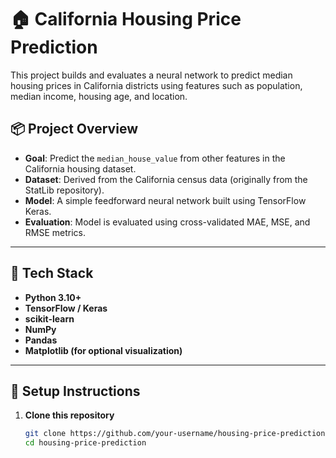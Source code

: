 # 🏠 California Housing Price Prediction

This project builds and evaluates a neural network to predict median housing prices in California districts using features such as population, median income, housing age, and location.

## 📦 Project Overview

- **Goal**: Predict the `median_house_value` from other features in the California housing dataset.
- **Dataset**: Derived from the California census data (originally from the StatLib repository).
- **Model**: A simple feedforward neural network built using TensorFlow Keras.
- **Evaluation**: Model is evaluated using cross-validated MAE, MSE, and RMSE metrics.

---

## 🧪 Tech Stack

- **Python 3.10+**
- **TensorFlow / Keras**
- **scikit-learn**
- **NumPy**
- **Pandas**
- **Matplotlib (for optional visualization)**

---

## 🔧 Setup Instructions

1. **Clone this repository**
   ```bash
   git clone https://github.com/your-username/housing-price-prediction.git
   cd housing-price-prediction
